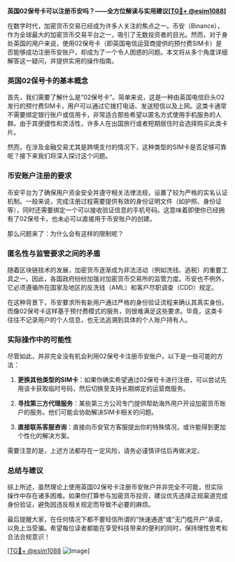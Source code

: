 **英国02保号卡可以注册币安吗？——全方位解读与实用建议[[TG💪+ @esim1088](https://t.me/s/esim1088)]**

在数字时代，加密货币交易已经成为许多人关注的焦点之一。币安（Binance），作为全球最大的加密货币交易平台之一，吸引了无数投资者的目光。然而，对于身处英国的用户来说，使用02保号卡（即英国电信运营商提供的预付费SIM卡）是否能够成功注册币安账户，却成为了一个令人困惑的问题。本文将从多个角度详细解答这一疑问，并提供实用的操作指南。

### 英国02保号卡的基本概念

首先，我们需要了解什么是“02保号卡”。简单来说，这是一种由英国电信巨头O2发行的预付费SIM卡，用户可以通过它拨打电话、发送短信以及上网。这类卡通常不需要绑定银行账户或信用卡，非常适合那些希望以匿名方式使用手机服务的人群。由于其便捷性和灵活性，许多人在出国旅行或者短期居住时会选择购买此类卡片。

然而，在涉及金融交易尤其是跨境支付的情况下，这种类型的SIM卡是否足够可靠呢？接下来我们将深入探讨这个问题。

### 币安账户注册的要求

币安平台为了确保用户资金安全并遵守相关法律法规，设置了较为严格的实名认证机制。一般来说，完成注册过程需要提供有效的身份证明文件（如护照、身份证等），同时还需要绑定一个可以接收验证信息的手机号码。这意味着即使你已经拥有了02保号卡，也未必可以直接用于币安账户的创建。

那么问题来了：为什么会有这样的限制呢？

### 匿名性与监管要求之间的矛盾

随着区块链技术的发展，加密货币逐渐成为非法活动（例如洗钱、逃税）的重要工具之一。因此，各国政府纷纷加强对加密货币交易所的监管力度。币安也不例外，它必须遵循所在国家及地区的反洗钱（AML）和客户尽职调查（CDD）规定。

在这种背景下，币安要求所有新用户通过严格的身份验证流程来确认其真实身份。而像02保号卡这样基于预付费模式的服务，则很难满足这些要求。毕竟，这类卡往往不记录用户的个人信息，也无法追溯到具体的个人账户持有人。

### 实际操作中的可能性

尽管如此，并非完全没有机会利用02保号卡注册币安账户。以下是一些可能的方法：

1. **更换其他类型的SIM卡**：如果你确实希望通过02保号卡进行注册，可以尝试先用该卡获取临时号码，然后切换至支持长期绑定的运营商服务。
   
2. **寻找第三方代理服务**：某些第三方公司专门提供帮助海外用户开设加密货币账户的服务。他们可能会协助解决SIM卡相关的问题。

3. **直接联系客服咨询**：直接向币安官方客服提出你的特殊情况，或许能得到更加个性化的解决方案。

需要注意的是，上述方法都存在一定风险，请务必谨慎评估后再做决定。

### 总结与建议

综上所述，虽然理论上使用英国02保号卡注册币安账户并非完全不可能，但实际操作中存在诸多困难。如果你打算参与加密货币投资，建议优先选择正规渠道完成身份验证，避免因违反相关规定而导致不必要的麻烦。

最后提醒大家，在任何情况下都不要轻信所谓的“快速通道”或“无门槛开户”承诺，以免上当受骗。希望每位读者都能在享受科技带来的便利的同时，保持理性思考和合法合规意识！

[[TG💪+ @esim1088](https://t.me/s/esim1088) ![Image](https://i.postimg.cc/4NQfJmqS/Snipaste-2025-05-13-00-14-12.png)]